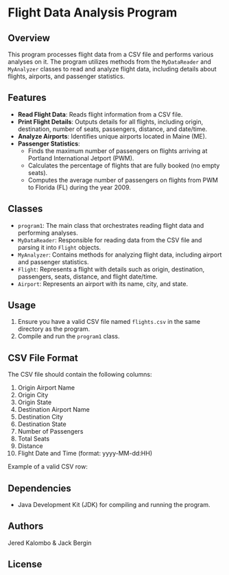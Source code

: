 # Flight Data Analysis Program

## Overview

This program processes flight data from a CSV file and performs various analyses on it. The program utilizes methods from the `MyDataReader` and `MyAnalyzer` classes to read and analyze flight data, including details about flights, airports, and passenger statistics.

## Features

- **Read Flight Data**: Reads flight information from a CSV file.
- **Print Flight Details**: Outputs details for all flights, including origin, destination, number of seats, passengers, distance, and date/time.
- **Analyze Airports**: Identifies unique airports located in Maine (ME).
- **Passenger Statistics**: 
  - Finds the maximum number of passengers on flights arriving at Portland International Jetport (PWM).
  - Calculates the percentage of flights that are fully booked (no empty seats).
  - Computes the average number of passengers on flights from PWM to Florida (FL) during the year 2009.

## Classes

- `program1`: The main class that orchestrates reading flight data and performing analyses.
- `MyDataReader`: Responsible for reading data from the CSV file and parsing it into `Flight` objects.
- `MyAnalyzer`: Contains methods for analyzing flight data, including airport and passenger statistics.
- `Flight`: Represents a flight with details such as origin, destination, passengers, seats, distance, and flight date/time.
- `Airport`: Represents an airport with its name, city, and state.

## Usage

1. Ensure you have a valid CSV file named `flights.csv` in the same directory as the program.
2. Compile and run the `program1` class.

## CSV File Format

The CSV file should contain the following columns:

1. Origin Airport Name
2. Origin City
3. Origin State
4. Destination Airport Name
5. Destination City
6. Destination State
7. Number of Passengers
8. Total Seats
9. Distance
10. Flight Date and Time (format: yyyy-MM-dd:HH)

Example of a valid CSV row:


## Dependencies

- Java Development Kit (JDK) for compiling and running the program.

## Authors

Jered Kalombo & Jack Bergin

## License

